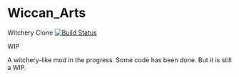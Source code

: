 # Wiccan_Arts
Witchery Clone [![Build Status](https://travis-ci.org/Um-Mitternacht/Wiccan_Arts.svg?branch=1.10.2)](https://travis-ci.org/Um-Mitternacht/Wiccan_Arts)

WIP

A witchery-like mod in the progress. Some code has been done. But it is still a WIP.
